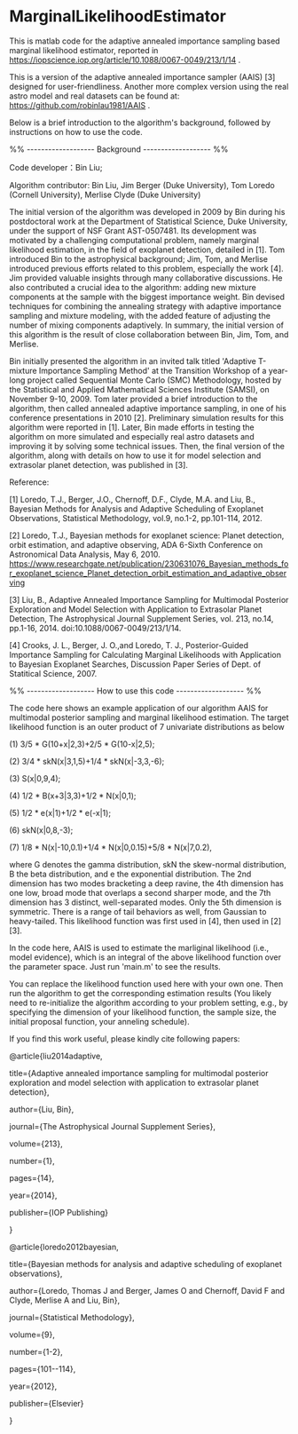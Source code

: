 # MarginalLikelihoodEstimator
This is matlab code for the adaptive annealed importance sampling based marginal likelihood estimator, reported in https://iopscience.iop.org/article/10.1088/0067-0049/213/1/14 .

This is a version of the adaptive annealed importance sampler (AAIS) [3] designed for user-friendliness. Another more complex version using the real astro model and real datasets can be found at: https://github.com/robinlau1981/AAIS .

Below is a brief introduction to the algorithm's background, followed by instructions on how to use the code.

%% -------------------  Background ------------------- %%

Code developer：Bin Liu;   

Algorithm contributor: Bin Liu, Jim Berger (Duke University), Tom Loredo (Cornell University), Merlise Clyde (Duke University)

The initial version of the algorithm was developed in 2009 by Bin during his postdoctoral work at the Department of Statistical Science, Duke University, under the support of NSF Grant AST-0507481. Its development was motivated by a challenging computational problem, namely marginal likelihood estimation, in the field of exoplanet detection, detailed in [1]. Tom introduced Bin to the astrophysical background; Jim, Tom, and Merlise introduced previous efforts related to this problem, especially the work [4]. Jim provided valuable insights through many collaborative discussions. He also contributed a crucial idea to the algorithm: adding new mixture components at the sample with the biggest importance weight. Bin devised techniques for combining the annealing strategy with adaptive importance sampling and mixture modeling, with the added feature of adjusting the number of mixing components adaptively. In summary, the initial version of this algorithm is the result of close collaboration between Bin, Jim, Tom, and Merlise.

Bin initially presented the algorithm in an invited talk titled 'Adaptive T-mixture Importance Sampling Method' at the Transition Workshop of a year-long project called Sequential Monte Carlo (SMC) Methodology, hosted by the Statistical and Applied Mathematical Sciences Institute (SAMSI), on November 9-10, 2009. Tom later provided a brief introduction to the algorithm, then called annealed adaptive importance sampling, in one of his conference presentations in 2010 [2]. Preliminary simulation results for this algorithm were reported in [1]. Later, Bin made efforts in testing the algorithm on more simulated and especially real astro datasets and improving it by solving some technical issues. Then, the final version of the algorithm, along with details on how to use it for model selection and extrasolar planet detection, was published in [3].

Reference:

[1] Loredo, T.J., Berger, J.O., Chernoff, D.F., Clyde, M.A. and Liu, B., Bayesian Methods for Analysis and Adaptive Scheduling of Exoplanet Observations, Statistical Methodology, vol.9, no.1-2, pp.101-114, 2012. 

[2] Loredo, T.J., Bayesian methods for exoplanet science: Planet detection, orbit estimation, and adaptive observing, ADA 6-Sixth Conference on Astronomical Data Analysis, May 6, 2010. https://www.researchgate.net/publication/230631076_Bayesian_methods_for_exoplanet_science_Planet_detection_orbit_estimation_and_adaptive_observing

[3]  Liu, B., Adaptive Annealed Importance Sampling for Multimodal Posterior Exploration and Model Selection with Application to Extrasolar Planet Detection, The Astrophysical Journal Supplement Series, vol. 213, no.14, pp.1-16, 2014. doi:10.1088/0067-0049/213/1/14.

[4] Crooks, J. L., Berger, J. O.,and Loredo, T. J., Posterior-Guided Importance Sampling for Calculating Marginal Likelihoods with Application to Bayesian Exoplanet Searches, Discussion Paper Series of Dept. of Statitical Science, 2007.

%% -------------------  How to use this code ------------------- %%

The code here shows an example application of our algorithm AAIS for multimodal posterior sampling and marginal likelihood estimation.
The target likelihood function is an outer product of 7 univariate distributions as below

(1) 3/5 * G(10+x|2,3)+2/5 * G(10-x|2,5);

(2) 3/4 * skN(x|3,1,5)+1/4 * skN(x|-3,3,-6);

(3) S(x|0,9,4);

(4) 1/2 * B(x+3|3,3)+1/2 * N(x|0,1);

(5) 1/2 * e(x|1)+1/2 * e(-x|1);

(6) skN(x|0,8,-3);

(7) 1/8 * N(x|-10,0.1)+1/4 * N(x|0,0.15)+5/8 * N(x|7,0.2),

where G denotes the gamma distribution, skN the skew-normal distribution, B the beta distribution, and e the exponential distribution. The 2nd dimension has two modes bracketing a deep ravine, the 4th dimension has one low, broad mode that overlaps a second sharper mode, and the 7th dimension has 3 distinct, well-separated modes. Only the 5th dimension is symmetric. There is a range of tail behaviors as well, from Gaussian to heavy-tailed. This likelihood function was first used in [4], then used in [2][3].

In the code here, AAIS is used to estimate the marliginal likelihood (i.e., model evidence), which is an integral of the above likelihood function over the parameter space.  Just run 'main.m' to see the results.

You can replace the likelihood function used here with your own one. Then run the algorithm to get the corresponding estimation results (You likely need to re-initialize the algorithm according to your problem setting, e.g., by specifying the dimension of your likelihood function, the sample size, the initial proposal function, your anneling schedule). 

If you find this work useful, please kindly cite following papers:

@article{liu2014adaptive,

  title={Adaptive annealed importance sampling for multimodal posterior exploration and model selection with application to extrasolar planet detection},
  
  author={Liu, Bin},
  
  journal={The Astrophysical Journal Supplement Series},
  
  volume={213},
  
  number={1},
  
  pages={14},
  
  year={2014},
  
  publisher={IOP Publishing}
  
}

@article{loredo2012bayesian,

  title={Bayesian methods for analysis and adaptive scheduling of exoplanet observations},
  
  author={Loredo, Thomas J and Berger, James O and Chernoff, David F and Clyde, Merlise A and Liu, Bin},
  
  journal={Statistical Methodology},
  
  volume={9},
  
  number={1-2},
  
  pages={101--114},
  
  year={2012},
  
  publisher={Elsevier}
  
}
